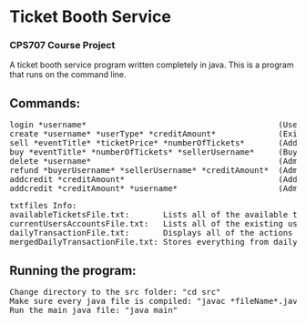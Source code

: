 # Ticket Booth Service
### CPS707 Course Project

A ticket booth service program written completely in java. This is a program that runs on the command line.

## Commands:
<pre>
login *username*                                        (Username must exist in the currentUsersAccountsFile.txt in order to successfully log in)\
create *username* *userType* *creditAmount*             (Existing User Types: SS,FS,BS,AA) (AA is admin)\
sell *eventTitle* *ticketPrice* *numberOfTickets*       (Adds a listing to the text file availableTicketsFile.txt and allows users to purchase it)\
buy *eventTitle* *numberOfTickets* *sellerUsername*     (Buys the specified ticket and deducts the amount from the current user that is logged in)\
delete *username*                                       (Admin Command: deletes a user from the currentUsersAccountsFile.txt file)\
refund *buyerUsername* *sellerUsername* *creditAmount*  (Admin Command: Adds specified creditAmount back to the buyer and deducts it from the seller)\
addcredit *creditAmount*                                (Adds specified creditAmount to the current user that is logged in)\
addcredit *creditAmount* *username*                     (Admin Command: Adds specified creditAmount to the specified username)
</pre>

<pre>
txtfiles Info:
availableTicketsFile.txt:       Lists all of the available tickets that users can buy. Users are also able to add more to this list by using the command "sell"
currentUsersAccountsFile.txt:   Lists all of the existing users of the program.
dailyTransactionFile.txt:       Displays all of the actions the user does within one session of using the ticket booth program.
mergedDailyTransactionFile.txt: Stores everything from dailyTransactionFile.txt to this file and keeps it after the program is terminated.
</pre>

## Running the program:
<pre>
Change directory to the src folder: "cd src"
Make sure every java file is compiled: "javac *fileName*.java"
Run the main java file: "java main"
</pre>
